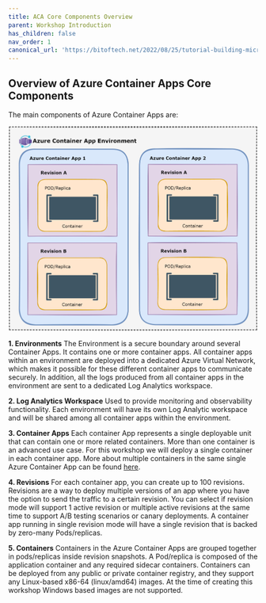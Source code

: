 ```yaml
---
title: ACA Core Components Overview 
parent: Workshop Introduction
has_children: false
nav_order: 1
canonical_url: 'https://bitoftech.net/2022/08/25/tutorial-building-microservice-applications-azure-container-apps-dapr/'
---
```


## Overview of Azure Container Apps Core Components

The main components of Azure Container Apps are:

![Azure Container Apps main components](../../assets/images/00-workshop-intro/ACA-Tutorial-ACA-Components.jpg)

**1. Environments**
The Environment is a secure boundary around several Container Apps. It contains one or more container apps. All container apps within an environment are deployed into a dedicated Azure Virtual Network, which makes it possible for these different container apps to communicate securely. In addition, all the logs produced from all container apps in the environment are sent to a dedicated Log Analytics workspace.

**2. Log Analytics Workspace**
Used to provide monitoring and observability functionality. Each environment will have its own Log Analytic workspace and will be shared among all container apps within the environment.

**3. Container Apps**
Each container App represents a single deployable unit that can contain one or more related containers. More than one container is an advanced use case. For this workshop we will deploy a single container in each container app. More about multiple containers in the same single Azure Container App can be found [here](https://docs.microsoft.com/en-us/azure/container-apps/containers#multiple-containers).

**4. Revisions**
For each container app, you can create up to 100 revisions. Revisions are a way to deploy multiple versions of an app where you have the option to send the traffic to a certain revision. You can select if revision mode will support 1 active revision or multiple active revisions at the same time to support A/B testing scenarios or canary deployments. A container app running in single revision mode will have a single revision that is backed by zero-many Pods/replicas.

**5. Containers**
Containers in the Azure Container Apps are grouped together in pods/replicas inside revision snapshots. A Pod/replica is composed of the application container and any required sidecar containers. Containers can be deployed from any public or private container registry, and they support any Linux-based x86-64 (linux/amd64) images. At the time of creating this workshop Windows based images are not supported.